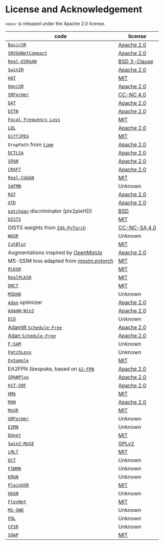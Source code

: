 # License and Acknowledgement

`neosr` is released under the Apache 2.0 license.

| code                                                                                                		| license                                                                               			|
|---------------------------------------------------------------------------------------------------------------|---------------------------------------------------------------------------------------------------------------|
| [`BasicSR`](https://github.com/XPixelGroup/BasicSR)                                                 		| [Apache 2.0](https://github.com/XPixelGroup/BasicSR/blob/master/LICENSE.txt)          			|
| [`SRVGGNetCompact`](https://github.com/XPixelGroup/BasicSR/blob/master/basicsr/archs/srvgg_arch.py) 		| [Apache 2.0](https://github.com/XPixelGroup/BasicSR/blob/master/LICENSE.txt)          			|
| [`Real-ESRGAN`](https://github.com/xinntao/Real-ESRGAN)                                             		| [BSD 3-Clause](https://github.com/xinntao/Real-ESRGAN/blob/master/LICENSE)            			|
| [`SwinIR`](https://github.com/JingyunLiang/SwinIR)                                                  		| [Apache 2.0](https://github.com/JingyunLiang/SwinIR/blob/main/LICENSE)                			|
| [`HAT`](https://github.com/XPixelGroup/HAT)                                                         		| [MIT](https://github.com/XPixelGroup/HAT/blob/main/LICENSE)                           			|
| [`OmniSR`](https://github.com/Francis0625/Omni-SR)                                                  		| [Apache 2.0](https://github.com/Francis0625/Omni-SR#license)                          			|
| [`SRFormer`](https://github.com/HVision-NKU/SRFormer)                                               		| [CC-NC 4.0](https://github.com/HVision-NKU/SRFormer/blob/main/LICENSE.txt)            			|
| [`DAT`](https://github.com/zhengchen1999/dat)                                                       		| [Apache 2.0](https://github.com/zhengchen1999/DAT/blob/main/LICENSE)                  			|
| [`DITN`](https://github.com/yongliuy/DITN)                                                          		| [Apache 2.0](https://github.com/yongliuy/DITN/blob/main/LICENSE)                      			|
| [`Focal Frequency Loss`](https://github.com/EndlessSora/focal-frequency-loss)                       		| [MIT](https://github.com/EndlessSora/focal-frequency-loss/blob/master/LICENSE.md)     			|
| [`LDL`](https://github.com/csjliang/LDL)                                                            		| [Apache 2.0](https://github.com/csjliang/LDL/blob/master/LICENSE)                     			|
| [`DiffJPEG`](https://github.com/mlomnitz/DiffJPEG)                                                  		| [MIT](https://github.com/mlomnitz/DiffJPEG/blob/master/LICENSE)                       			|
| `DropPath` from [`timm`](https://github.com/huggingface/pytorch-image-models)                       		| [Apache 2.0](https://github.com/huggingface/pytorch-image-models/blob/main/LICENSE)   			|
| [`DCTLSA`](https://github.com/zengkun301/DCTLSA)						      		| [Apache 2.0](https://github.com/zengkun301/DCTLSA?tab=readme-ov-file#license)		      			|
| [`SPAN`](https://github.com/hongyuanyu/SPAN)							      		| [Apache 2.0](https://github.com/hongyuanyu/SPAN/blob/main/LICENSE.txt)		      			|
| [`CRAFT`](https://github.com/AVC2-UESTC/CRAFT-SR)						      		| [Apache 2.0](https://github.com/AVC2-UESTC/CRAFT-SR/blob/main/LICENSE.txt)	      				|
| [`Real-CUGAN`](https://github.com/bilibili/ailab)						      		| [MIT](https://github.com/bilibili/ailab/blob/main/Real-CUGAN/LICENSE)						|
| [`SAFMN`](https://github.com/sunny2109/SAFMN)							      		| Unknown													|
| [`RGT`](https://github.com/zhengchen1999/RGT)							      		| [Apache 2.0](https://github.com/zhengchen1999/RGT/blob/main/LICENSE)						|
| [`ATD`](https://github.com/LabShuHangGU/Adaptive-Token-Dictionary)				      		| [Apache 2.0](https://github.com/LabShuHangGU/Adaptive-Token-Dictionary/blob/main/LICENSE.txt)			|
| [`patchgan`](https://github.com/NVIDIA/pix2pixHD) discriminator (pix2pixHD)			      		| [BSD](https://github.com/NVIDIA/pix2pixHD/blob/master/LICENSE.txt)						|
| [`DISTS`](https://github.com/dingkeyan93/DISTS)						      		| [MIT](https://github.com/dingkeyan93/DISTS/blob/master/LICENSE)						|
| DISTS weights from [`IQA-PyTorch`](https://github.com/chaofengc/IQA-PyTorch)			      		| [CC-NC-SA 4.0](https://github.com/chaofengc/IQA-PyTorch/blob/main/LICENSE)					|
| [`WGSR`](https://github.com/mandalinadagi/WGSR)						      		| Unknown													|
| [`CutBlur`](https://github.com/clovaai/cutblur/)						      		| [MIT](https://github.com/clovaai/cutblur/blob/master/LICENSE)							|
| Augmentations inspired by [OpenMixUp](https://github.com/Westlake-AI/openmixup)		      		| [Apache 2.0](https://github.com/Westlake-AI/openmixup/blob/main/LICENSE)					|
| MS-SSIM loss adapted from [mssim.pytorch](https://github.com/lartpang/mssim.pytorch)		      		| [MIT](https://github.com/lartpang/mssim.pytorch/blob/main/LICENSE)						|
| [`PLKSR`](https://github.com/dslisleedh/PLKSR)						      		| [MIT](https://github.com/dslisleedh/PLKSR/blob/main/LICENSE)							|
| [`RealPLKSR`](https://github.com/dslisleedh/PLKSR)						      		| [MIT](https://github.com/dslisleedh/PLKSR/blob/main/LICENSE)							|
| [`DRCT`](https://github.com/ming053l/DRCT)							      		| [MIT](https://github.com/ming053l/DRCT/blob/main/LICENSE)							|
| [`MSDAN`](https://github.com/Supereeeee/MSDAN)						      		| Unknown													|
| [`Adan`](https://github.com/sail-sg/Adan) optimizer								| [Apache 2.0](https://github.com/sail-sg/Adan/blob/main/LICENSE)						|
| [`AdamW-Win2`](https://github.com/sail-sg/win)								| [Apache 2.0](https://github.com/sail-sg/win/blob/main/LICENSE)						|
| [`ECO`](https://github.com/2minkyulee/ECO)									| Unknown													|
| [AdamW `Schedule-Free`](https://github.com/facebookresearch/schedule_free)					| [Apache 2.0](https://github.com/facebookresearch/schedule_free/blob/main/LICENSE)				|
| [Adan `Schedule-Free`](https://github.com/muslll/adan_schedule_free)						| [Apache 2.0](https://github.com/muslll/adan_schedule_free/blob/main/license)					|
| [`F-SAM`](https://github.com/nblt/F-SAM)									| Unknown													|
| [`PatchLoss`](https://github.com/Suanmd/Patch-Loss-for-Super-Resolution)					| Unknown													|
| [`DySample`](https://github.com/tiny-smart/dysample)								| [MIT](https://github.com/tiny-smart/dysample/blob/main/LICENSE)						|
| EA2FPN (bespoke, based on [`A2-FPN`](https://github.com/lironui/A2-FPN) 			      		| [Apache 2.0](https://github.com/muslll/neosr/blob/master/license.txt)		      				|
| [`SPANPlus`](https://github.com/umzi2/SPANPlus)								| [Apache 2.0](https://github.com/umzi2/SPANPlus/blob/master/license.txt)					|
| [`HiT-SRF`](https://github.com/XiangZ-0/HiT-SR)								| [Apache 2.0](https://github.com/XiangZ-0/HiT-SR/blob/main/LICENSE)						|
| [`HMA`](https://github.com/korouuuuu/HMA)									| [MIT](https://github.com/korouuuuu/HMA/blob/main/LICENSE)							|
| [`MAN`](https://github.com/icandle/MAN)									| [Apache 2.0](https://github.com/icandle/MAN/blob/main/LICENSE)						|
| [`MoSR`](https://github.com/umzi2/MoSR)									| [MIT](https://github.com/umzi2/MoSR/blob/master/LICENSE)							|
| [`GRFormer`](https://github.com/sisrformer/GRFormer)								| Unknown													|
| [`EIMN`](https://github.com/liux520/EIMN)									| Unknown													| 
| [`DUnet`](https://github.com/umzi2/DUnet)									| [MIT](https://github.com/umzi2/DUnet/blob/master/LICENSE)							|
| [`Swin2-MoSE`](https://github.com/hachreak/swin2-mose)							| [GPLv2](https://github.com/hachreak/swin2-mose/blob/master/LICENSE)						|
| [`LMLT`](https://github.com/jwgdmkj/LMLT)									| [MIT](https://github.com/jwgdmkj/LMLT/blob/main/LICENSE)							|
| [`DCT`](https://github.com/zhengchen1999/DCT)									| Unknown													|
| [`FIWHN`](https://github.com/24wenjie-li/FIWHN)								| Unknown													|
| [`KRGN`](https://github.com/ZhangDY827/KRGN)									| Unknown													|
| [`PlainUSR`](https://github.com/icandle/PlainUSR)								| [MIT](https://github.com/icandle/PlainUSR/blob/main/LICENSE)							|
| [`HASN`](https://github.com/nathan66666/HASN)									| Unknown													|
| [`FlexNet`](https://github.com/umzi2/FlexNet)									| [MIT](https://github.com/umzi2/FlexNet/blob/master/LICENSE)							|
| [`MS-SWD`](https://github.com/real-hjq/MS-SWD)								| Unknown													|
| [`FDL`](https://github.com/eezkni/FDL)									| Unknown													|
| [`CFSR`](https://github.com/Aitical/CFSR)									| Unknown													|
| [`SOAP`](https://github.com/nikhilvyas/SOAP)									| [MIT](https://github.com/nikhilvyas/SOAP/blob/main/LICENSE)							|
